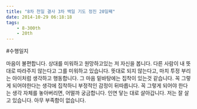 ```yaml
---
title: "8차 천일 결사 3차 백일 기도 정진 20일째"
date: 2014-10-29 06:18:18
tags:
    - 8-300th
    - 20th
---
```


#수행일지

마음이 불편합니다. 상대를 미워하고 원망하고있는 저 자신을 봅니다. 다른 사람이 내 뜻대로 따라주지 않는다고 그를 미워하고 있습니다. 뜻대로 되지 않는다고, 마치 투정 부리는 아이처럼 생각하고 행동합니다. 그 마음 밑바탕에는 집착이 있는것 같습니다. 꼭 그렇게 되어야한다는 생각에 집착하니 부정적인 감정이 뒤따릅니다. 꼭 그렇게 되어야 한다는 생각 자체를 놓아버리면, 어떨까 궁금합니다. 인연 닿는 대로 살아갑니다. 저는 잘 살고 있습니다. 아무 부족함이 없습니다.
